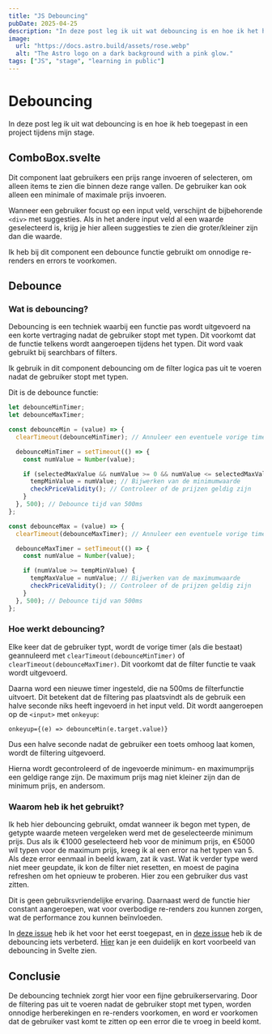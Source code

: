 ```yaml
---
title: "JS Debouncing"
pubDate: 2025-04-25
description: "In deze post leg ik uit wat debouncing is en hoe ik het heb toegepast in een project tijdens mijn stage."
image:
  url: "https://docs.astro.build/assets/rose.webp"
  alt: "The Astro logo on a dark background with a pink glow."
tags: ["JS", "stage", "learning in public"]
---
```


# Debouncing

In deze post leg ik uit wat debouncing is en hoe ik heb toegepast in een project tijdens mijn stage.

## ComboBox.svelte

Dit component laat gebruikers een prijs range invoeren of selecteren, om alleen items te zien die binnen deze range vallen. De gebruiker kan ook alleen een minimale of maximale prijs invoeren.

Wanneer een gebruiker focust op een input veld, verschijnt de bijbehorende `<div>` met suggesties. Als in het andere input veld al een waarde geselecteerd is, krijg je hier alleen suggesties te zien die groter/kleiner zijn dan die waarde.

Ik heb bij dit component een debounce functie gebruikt om onnodige re-renders en errors te voorkomen.

## Debounce

### Wat is debouncing?

Debouncing is een techniek waarbij een functie pas wordt uitgevoerd na een korte vertraging nadat de gebruiker stopt met typen. Dit voorkomt dat de functie telkens wordt aangeroepen tijdens het typen. Dit word vaak gebruikt bij searchbars of filters.

Ik gebruik in dit component debouncing om de filter logica pas uit te voeren nadat de gebruiker stopt met typen.

Dit is de debounce functie:

```js
let debounceMinTimer;
let debounceMaxTimer;

const debounceMin = (value) => {
  clearTimeout(debounceMinTimer); // Annuleer een eventuele vorige timer

  debounceMinTimer = setTimeout(() => {
    const numValue = Number(value);

    if (selectedMaxValue && numValue >= 0 && numValue <= selectedMaxValue) {
      tempMinValue = numValue; // Bijwerken van de minimumwaarde
      checkPriceValidity(); // Controleer of de prijzen geldig zijn
    }
  }, 500); // Debounce tijd van 500ms
};

const debounceMax = (value) => {
  clearTimeout(debounceMaxTimer); // Annuleer een eventuele vorige timer

  debounceMaxTimer = setTimeout(() => {
    const numValue = Number(value);

    if (numValue >= tempMinValue) {
      tempMaxValue = numValue; // Bijwerken van de maximumwaarde
      checkPriceValidity(); // Controleer of de prijzen geldig zijn
    }
  }, 500); // Debounce tijd van 500ms
};
```

### Hoe werkt debouncing?

Elke keer dat de gebruiker typt, wordt de vorige timer (als die bestaat) geannuleerd met `clearTimeout(debounceMinTimer)` of `clearTimeout(debounceMaxTimer)`. Dit voorkomt dat de filter functie te vaak wordt uitgevoerd.

Daarna word een nieuwe timer ingesteld, die na 500ms de filterfunctie uitvoert. Dit betekent dat de filtering pas plaatsvindt als de gebruik een halve seconde niks heeft ingevoerd in het input veld. Dit wordt aangeroepen op de `<input>` met `onkeyup`:

`onkeyup={(e) => debounceMin(e.target.value)}`

Dus een halve seconde nadat de gebruiker een toets omhoog laat komen, wordt de filtering uitgevoerd.

Hierna wordt gecontroleerd of de ingevoerde minimum- en maximumprijs een geldige range zijn. De maximum prijs mag niet kleiner zijn dan de minimum prijs, en andersom.

### Waarom heb ik het gebruikt?

Ik heb hier debouncing gebruikt, omdat wanneer ik begon met typen, de getypte waarde meteen vergeleken werd met de geselecteerde minimum prijs. Dus als ik €1000 geselecteerd heb voor de minimum prijs, en €5000 wil typen voor de maximum prijs, kreeg ik al een error na het typen van 5. Als deze error eenmaal in beeld kwam, zat ik vast. Wat ik verder type werd niet meer geupdate, ik kon de filter niet resetten, en moest de pagina refreshen om het opnieuw te proberen. Hier zou een gebruiker dus vast zitten.

Dit is geen gebruiksvriendelijke ervaring. Daarnaast werd de functie hier constant aangeroepen, wat voor overbodige re-renders zou kunnen zorgen, wat de performance zou kunnen beïnvloeden.

In [deze issue](https://github.com/users/lisagjh/projects/13/views/14?pane=issue&itemId=106915336&issue=lisagjh%7Ci-love-web%7C211) heb ik het voor het eerst toegepast, en in [deze issue](https://github.com/users/lisagjh/projects/13/views/14?pane=issue&itemId=107444261&issue=lisagjh%7Ci-love-web%7C215) heb ik de debouncing iets verbeterd. [Hier](https://svelte.dev/playground/f55e23d0bf4b43b1a221cf8b88ef9904?version=5.27.1#H4sIAAAAAAAAE22OTWrDMBCFrzLMJjaYxt0qtiFQeoLuqi4Ue1JE5bGxRm6D0N2LnJp20eX73g8vIpuRUOETXabAPcFz4MGMxGKcxwqv1pFH9RpRbnMOZoDVXjvP84NfyUlmF-PpP95PLMTiUWHj-8XO0mnW4khgNa49HE67FDvSkhVr6Sf2AsP-q4UV2g5itrT0jszyYkeaghRbqzzdnU1AC55k94vyT1PLalxe-8mnCh7rur7Xk-bm-HuRG8tzEJhYfdAtzG0sIohZ3kkUxHw-ECRI2_7-tNhwmeDYaY6rcQkrFPoSVLIESm8VirHu0_KA6mqcp_QNViAcLIYBAAA=) kan je een duidelijk en kort voorbeeld van debouncing in Svelte zien.

## Conclusie

De debouncing techniek zorgt hier voor een fijne gebruikerservaring. Door de filtering pas uit te voeren nadat de gebruiker stopt met typen, worden onnodige herberekingen en re-renders voorkomen, en word er voorkomen dat de gebruiker vast komt te zitten op een error die te vroeg in beeld komt.
